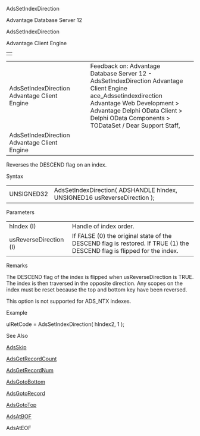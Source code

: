 AdsSetIndexDirection




Advantage Database Server 12  

AdsSetIndexDirection

Advantage Client Engine

|  |
| --- |
|  |

|  |  |  |  |  |
| --- | --- | --- | --- | --- |
| AdsSetIndexDirection  Advantage Client Engine |  |  | Feedback on: Advantage Database Server 12 - AdsSetIndexDirection Advantage Client Engine ace\_Adssetindexdirection Advantage Web Development > Advantage Delphi OData Client > Delphi OData Components > TODataSet / Dear Support Staff, |  |
| AdsSetIndexDirection  Advantage Client Engine |  |  |  |  |

Reverses the DESCEND flag on an index.

Syntax

|  |  |
| --- | --- |
| UNSIGNED32 | AdsSetIndexDirection( ADSHANDLE hIndex,  UNSIGNED16 usReverseDirection ); |

Parameters

|  |  |
| --- | --- |
| hIndex (I) | Handle of index order. |
| usReverseDirection (I) | If FALSE (0) the original state of the DESCEND flag is restored. If TRUE (1) the DESCEND flag is flipped for the index. |

Remarks

The DESCEND flag of the index is flipped when usReverseDirection is TRUE. The index is then traversed in the opposite direction. Any scopes on the index must be reset because the top and bottom key have been reversed.

This option is not supported for ADS\_NTX indexes.

Example

ulRetCode = AdsSetIndexDirection( hIndex2, 1 );

See Also

[AdsSkip](ace_adsskip.htm)

[AdsGetRecordCount](ace_adsgetrecordcount.htm)

[AdsGetRecordNum](ace_adsgetrecordnum.htm)

[AdsGotoBottom](ace_adsgotobottom.htm)

[AdsGotoRecord](ace_adsgotorecord.htm)

[AdsGotoTop](ace_adsgototop.htm)

[AdsAtBOF](ace_adsatbof.htm)

AdsAtEOF